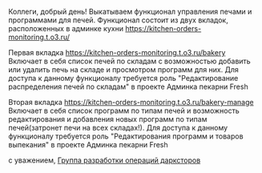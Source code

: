 Коллеги, добрый день!
Выкатываем функционал управления печами и программами для печей.
Функционал состоит из двух вкладок, расположенных в админке кухни https://kitchen-orders-monitoring.t.o3.ru/

Первая вкладка  https://kitchen-orders-monitoring.t.o3.ru/bakery
Включает в себя список печей по складам с возможностью добавить или удалить печь на складе и просмотром программ для них.
Для доступа к данному функционалу требуется роль "Редактирование распределения печей по складам" в проекте Админка пекарни Fresh

Вторая вкладка  https://kitchen-orders-monitoring.t.o3.ru/bakery-manage
Включает в себя список программ по типам печей и возможность редактирования и добавления новых программ по типам печей(затронет печи на всех складах!).
Для доступа к данному функционалу требуется роль "Редактирования программ и товаров выпекания" в проекте Админка пекарни Fresh

c уважением,    [Группа разработки операций дарксторов](https://staff.o3.ru/organization?structure=true&orgId=f91e726e-bb30-11ec-845e-78ac442ca4cc)